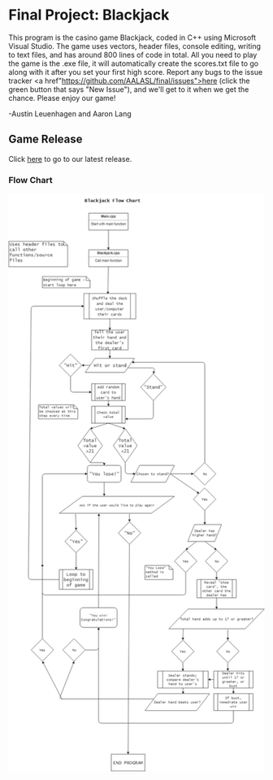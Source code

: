 # Final Project: Blackjack
This program is the casino game Blackjack, coded in C++ using Microsoft Visual Studio. The game uses vectors, header files, console editing, writing to text files, and has around 800 lines of code in total. All you need to play the game is the .exe file, it will automatically create the scores.txt file to go along with it after you set your first high score. Report any bugs to the issue tracker <a href"https://github.com/AALASL/final/issues">here</a> (click the green button that says "New Issue"), and we'll get to it when we get the chance. Please enjoy our game!

-Austin Leuenhagen and Aaron Lang

## Game Release
Click <a href="https://github.com/AALASL/final/releases/tag/1.4">here</a> to go to our latest release.

### Flow Chart
<img src="https://raw.githubusercontent.com/AALASL/final/master/C%2B%2B%20Final%20Project%20Flow%20Chart.png" width ="800">
